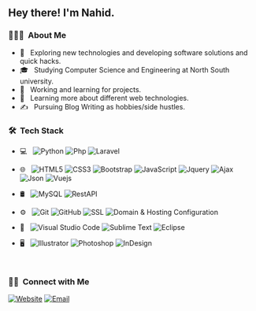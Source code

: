 

<h2> Hey there! I'm Nahid.</h2>

<h3> 👨🏻‍💻 &nbsp;About Me </h3>

- 🤔 &nbsp; Exploring new technologies and developing software solutions and quick hacks.
- 🎓 &nbsp; Studying Computer Science and Engineering at North South university.
- 💼 &nbsp; Working and learning for projects.
- 🌱 &nbsp; Learning more about different web technologies.
- ✍️ &nbsp; Pursuing Blog Writing as hobbies/side hustles.

<h3> 🛠 &nbsp;Tech Stack</h3>

- 💻 &nbsp;
  ![Python](https://img.shields.io/badge/-Python-333333?style=flat&logo=python)
  ![Php](https://img.shields.io/badge/-Php-333333?style=flat&logo=Php&logoColor=007396)
  ![Laravel](https://img.shields.io/badge/-Laravel-333333?style=flat&logo=laravel)
 
- 🌐 &nbsp;
  ![HTML5](https://img.shields.io/badge/-HTML5-333333?style=flat&logo=HTML5)
  ![CSS3](https://img.shields.io/badge/-CSS3-333333?style=flat&logo=CSS3&logoColor=1572B6)
  ![Bootstrap](https://img.shields.io/badge/-Bootstrap-333333?style=flat&logo=bootstrap&logoColor=563D7C)
  ![JavaScript](https://img.shields.io/badge/-JavaScript-333333?style=flat&logo=javascript)
  ![Jquery](https://img.shields.io/badge/-Jquery-333333?style=flat&logo=Jquery)
  ![Ajax](https://img.shields.io/badge/-Ajax-333333?style=flat&logo=Ajax)
  ![Json](https://img.shields.io/badge/-Json-333333?style=flat&logo=Json)
  ![Vuejs](https://img.shields.io/badge/-VueJs-333333?style=flat&logo=Vue)
- 🛢 &nbsp;
  ![MySQL](https://img.shields.io/badge/-MySQL-333333?style=flat&logo=mysql)
  ![RestAPI](https://img.shields.io/badge/-RestAPI-333333?style=flat&logo=RestAPI)
  
- ⚙️ &nbsp;
  ![Git](https://img.shields.io/badge/-Git-333333?style=flat&logo=git)
  ![GitHub](https://img.shields.io/badge/-GitHub-333333?style=flat&logo=github)
  ![SSL](https://img.shields.io/badge/-SSL-333333?style=flat&logo=SSL)
  ![Domain & Hosting Configuration](https://img.shields.io/badge/-DomainHostingConfiguration-333333?style=flat&logo=)
  
- 🔧 &nbsp;
  ![Visual Studio Code](https://img.shields.io/badge/-Visual%20Studio%20Code-333333?style=flat&logo=visual-studio-code&logoColor=007ACC)
  ![Sublime Text](https://img.shields.io/badge/-SublimeText-333333?style=flat&logo=SublimeText)
  ![Eclipse](https://img.shields.io/badge/-Eclipse-333333?style=flat&logo=eclipse-ide&logoColor=2C2255)
- 🖥 &nbsp;
  ![Illustrator](https://img.shields.io/badge/-Illustrator-333333?style=flat&logo=adobe-illustrator)
  ![Photoshop](https://img.shields.io/badge/-Photoshop-333333?style=flat&logo=adobe-photoshop)
  ![InDesign](https://img.shields.io/badge/-InDesign-333333?style=flat&logo=adobe-indesign)


<br/>

<h3> 🤝🏻 &nbsp;Connect with Me </h3>

<p align="left">
<a href="https://www.nahidlasker.com/"><img alt="Website" src="https://img.shields.io/badge/Website-www.nahidlasker.com-blue?style=flat-square&logo=google-chrome"></a>
<a href="mailto:nahid.lasker@northsouth.edu"><img alt="Email" src="https://img.shields.io/badge/Email-nahid.lasker@northsouth.edu-blue?style=flat-square&logo=gmail"></a>
</p>


